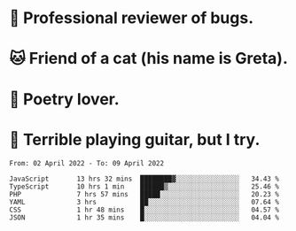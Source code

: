 # 🐛 Professional reviewer of bugs.
# 🐱 Friend of a cat (his name is Greta).
# 📜 Poetry lover.
# 🎸 Terrible playing guitar, but I try.

<!--START_SECTION:waka-->

```text
From: 02 April 2022 - To: 09 April 2022

JavaScript       13 hrs 32 mins  ████████▓░░░░░░░░░░░░░░░░   34.43 %
TypeScript       10 hrs 1 min    ██████▒░░░░░░░░░░░░░░░░░░   25.46 %
PHP              7 hrs 57 mins   █████░░░░░░░░░░░░░░░░░░░░   20.23 %
YAML             3 hrs           ██░░░░░░░░░░░░░░░░░░░░░░░   07.64 %
CSS              1 hr 48 mins    █░░░░░░░░░░░░░░░░░░░░░░░░   04.57 %
JSON             1 hr 35 mins    █░░░░░░░░░░░░░░░░░░░░░░░░   04.04 %
```

<!--END_SECTION:waka-->

